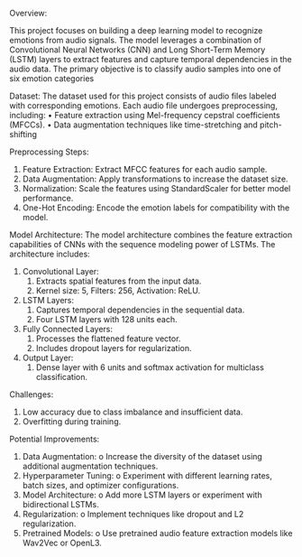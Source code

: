 Overview:

This project focuses on building a deep learning model to recognize emotions from audio signals. 
The model leverages a combination of Convolutional Neural Networks (CNN) and Long Short-Term Memory (LSTM) layers 
to extract features and capture temporal dependencies in the audio data. 
The primary objective is to classify audio samples into one of six emotion categories

Dataset:
The dataset used for this project consists of audio files labeled with corresponding emotions. Each audio file undergoes preprocessing, including:
•	Feature extraction using Mel-frequency cepstral coefficients (MFCCs).
•	Data augmentation techniques like time-stretching and pitch-shifting

Preprocessing Steps:
1.	Feature Extraction: Extract MFCC features for each audio sample.
2.	Data Augmentation: Apply transformations to increase the dataset size.
3.	Normalization: Scale the features using StandardScaler for better model performance.
4.	One-Hot Encoding: Encode the emotion labels for compatibility with the model.

Model Architecture:
The model architecture combines the feature extraction capabilities of CNNs with the sequence modeling power of LSTMs. The architecture includes:
1.	Convolutional Layer:
    1.	Extracts spatial features from the input data.
    2.	Kernel size: 5, Filters: 256, Activation: ReLU.
2.	LSTM Layers:
    1.	Captures temporal dependencies in the sequential data.
    2.	Four LSTM layers with 128 units each.
3.	Fully Connected Layers:
    1.	Processes the flattened feature vector.
    2.	Includes dropout layers for regularization.
4.	Output Layer:
    1.	Dense layer with 6 units and softmax activation for multiclass classification.



Challenges:
1.	Low accuracy due to class imbalance and insufficient data.
2.	Overfitting during training.

Potential Improvements:
1.	Data Augmentation:
o	Increase the diversity of the dataset using additional augmentation techniques.
2.	Hyperparameter Tuning:
o	Experiment with different learning rates, batch sizes, and optimizer configurations.
3.	Model Architecture:
o	Add more LSTM layers or experiment with bidirectional LSTMs.
4.	Regularization:
o	Implement techniques like dropout and L2 regularization.
5.	Pretrained Models:
o	Use pretrained audio feature extraction models like Wav2Vec or OpenL3.
